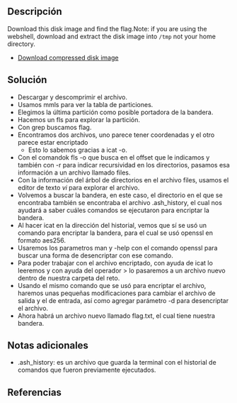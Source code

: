 ## Descripción
Download this disk image and find the flag.Note: if you are using the webshell, download and extract the disk image into `/tmp` not your home directory.

- [Download compressed disk image](https://artifacts.picoctf.net/c/212/disk.flag.img.gz)
## Solución
- Descargar y descomprimir el archivo.
- Usamos mmls para ver la tabla de particiones.
- Elegimos la última partición como posible portadora de la bandera.
- Hacemos un fls para explorar la partición.
- Con grep buscamos flag.
- Encontramos dos archivos, uno parece tener coordenadas y el otro parece estar encriptado
	- Esto lo sabemos gracias a icat -o.
- Con el comandok fls -o que busca en el offset que le indicamos y también con -r para indicar recursividad en los directorios, pasamos esa información a un archivo llamado files.
- Con la información del árbol de directorios en el archivo files, usamos el editor de texto *vi* para explorar el archivo.
- Volvemos a buscar la bandera, en este caso, el directorio en el que se encontraba también se encontraba el archivo .ash_history, el cual nos ayudará a saber cuáles comandos se ejecutaron para encriptar la bandera.
- Al hacer icat en la dirección del historial, vemos que sí se usó un comando para encriptar la bandera, para el cual se usó openssl en formato aes256.
- Usaremos los parametros man y -help con el comando openssl para buscar una forma de desencriptar con ese comando.
- Para poder trabajar con el archivo encriptado, con ayuda de icat lo leeremos y con ayuda del operador > lo pasaremos a un archivo nuevo dentro de nuestra carpeta del reto.
- Usando el mismo comando que se usó para encriptar el archivo, haremos unas pequeñas modificaciones para cambiar el archivo de salida y el de entrada, así como agregar parámetro -d para desencriptar el archivo.
- Ahora habrá un archivo nuevo llamado flag.txt, el cual tiene nuestra bandera.
## Notas adicionales
- .ash_history: es un archivo que guarda la terminal con el historial de comandos que fueron previamente ejecutados.
## Referencias